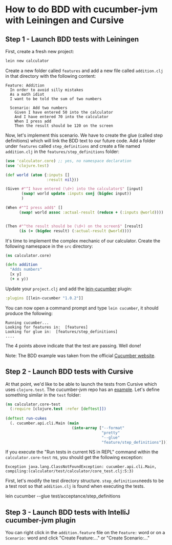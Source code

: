 # How to do BDD with cucumber-jvm with Leiningen and Cursive


## Step 1 - Launch BDD tests with Leiningen

First, create a fresh new project:

``` bash
lein new calculator
``` 

Create a new folder called `features` and add a new file called `addition.clj` in that directory with the following content: 

``` gherkin
Feature: Addition
  In order to avoid silly mistakes
  As a math idiot
  I want to be told the sum of two numbers

  Scenario: Add two numbers
    Given I have entered 50 into the calculator
    And I have entered 70 into the calculator
    When I press add
    Then the result should be 120 on the screen
```

Now, let's implement this scenario. We have to create the glue (called step definitions) which will link the
BDD text to our future code. Add a folder under `features` called `step_definitions` and create a file 
named `addition.clj` in the `features/step_definitions` folder: 

``` clojure
(use 'calculator.core) ;; yes, no namespace declaration
(use 'clojure.test)

(def world (atom {:inputs []
                  :result nil}))

(Given #"^I have entered (\d+) into the calculator$" [input]
       (swap! world update :inputs conj (bigdec input))
       )

(When #"^I press add$" []
      (swap! world assoc :actual-result (reduce + (:inputs @world))))


(Then #"^the result should be (\d+) on the screen$" [result]
      (is (= (bigdec result) (:actual-result @world))))
```
 

It's time to implement the complex mechanic of our calculator. Create the following namespace in the `src` directory:

``` clojure
(ns calculator.core)

(defn addition
  "Adds numbers"
  [x y]
  (+ x y))
```

Update your `project.clj` and add the [lein-cucumber](https://github.com/nilswloka/lein-cucumber) plugin:

``` clojure
:plugins [[lein-cucumber "1.0.2"]]
```

You can now open a command prompt and type `lein cucumber`, it should produce the following:

```
Running cucumber...
Looking for features in:  [features]
Looking for glue in:  [features/step_definitions]
....
```

The 4 points above indicate that the test are passing. Well done!


Note: The BDD example was taken from the official [Cucumber website](http://cukes.info).


## Step 2 - Launch BDD tests with Cursive

At that point, we'd like to be able to launch the tests from Cursive which uses `clojure.test`.
The cucumber-jvm repo has an [example](https://github.com/cucumber/cucumber-jvm/blob/master/examples/clojure_cukes/test/clojure_cukes/test/core.clj).
Let's define something similar in the `test` folder:

``` clojure
(ns calculator.core-test
  (:require [clojure.test :refer [deftest]])
  
(deftest run-cukes
  (. cucumber.api.cli.Main (main
                             (into-array ["--format"
                                          "pretty"
                                          "--glue"
                                          "feature/step_definitions"]))))
```

If you execute the "Run tests in current NS in REPL" command within the `calculator.core-test` ns, 
you should get the following exception:
          
```
Exception java.lang.ClassNotFoundException: cucumber.api.cli.Main, compiling:(calculator/test/calculator/core_test.clj:5:3)
```



First, let's modify the test directory structure. 
```step_definitions```needs to be a test root so that `addition.clj` is found when executing the tests.


lein cucumber --glue test/acceptance/step_definitions


## Step 3 - Launch BDD tests with IntelliJ cucumber-jvm plugin
 
 You can right click in the `addition.feature` file on the `Feature:` word or on a `Scenario:` word and click "Create Feature:..." or "Create Scenario:..."
 